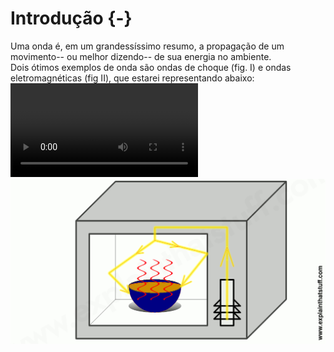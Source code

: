 # Introdução {-}
Uma onda é, em um grandessíssimo resumo, a propagação de um movimento-- ou melhor dizendo-- de sua energia no ambiente.  
Dois ótimos exemplos de onda são ondas de choque (fig. I) e ondas eletromagnéticas (fig II), que estarei representando abaixo:  
![Figura I: Love Hina E04S01 <](_imagens/fig1.webm)
![Figura II: "Microwave ovens | How do they work?" >](_imagens/fig2.png)
